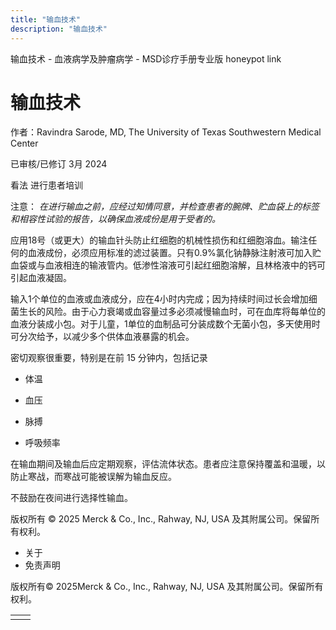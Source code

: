 ```yaml
---
title: "输血技术"
description: "输血技术"
---
```


﻿输血技术 \- 血液病学及肿瘤病学 \- MSD诊疗手册专业版 honeypot link

# 输血技术

作者：Ravindra Sarode, MD, The University of Texas Southwestern Medical Center

已审核/已修订 3月 2024

看法 进行患者培训

注意： _在进行输血之前，应经过知情同意，并检查患者的腕牌、贮血袋上的标签和相容性试验的报告，以确保血液成份是用于受者的。_

应用18号（或更大）的输血针头防止红细胞的机械性损伤和红细胞溶血。输注任何的血液成份，必须应用标准的滤过装置。只有0.9%氯化钠静脉注射液可加入贮血袋或与血液相连的输液管内。低渗性溶液可引起红细胞溶解，且林格液中的钙可引起血液凝固。

输入1个单位的血液或血液成分，应在4小时内完成；因为持续时间过长会增加细菌生长的风险。由于心力衰竭或血容量过多必须减慢输血时，可在血库将每单位的血液分装成小包。对于儿童，1单位的血制品可分装成数个无菌小包，多天使用时可分次给予，以减少多个供体血液暴露的机会。

密切观察很重要，特别是在前 15 分钟内，包括记录

- 体温

- 血压

- 脉搏

- 呼吸频率


在输血期间及输血后应定期观察，评估流体状态。患者应注意保持覆盖和温暖，以防止寒战，而寒战可能被误解为输血反应。

不鼓励在夜间进行选择性输血。



版权所有 © 2025
Merck & Co., Inc., Rahway, NJ, USA 及其附属公司。保留所有权利。

- 关于
- 免责声明

版权所有© 2025Merck & Co., Inc., Rahway, NJ, USA 及其附属公司。保留所有权利。

|     |     |
| --- | --- |
|  |  |